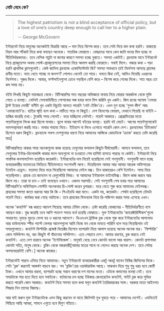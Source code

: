 ### নোট নেবে কে?

---

> The highest patriotism is not a blind acceptance of official policy, but a love of one’s country deep enough to call her to a higher plain.
>
> -- George McGovern

ইন্টারনেট নিয়ে মানুষের অনেকটাই বিভ্রান্তি আছে – দাম নিয়ে বিশেষ করে। তবে সেটা নিয়ে কম কথা হয়নি। হাজারো নিয়ম আর শর্টকাট নিয়ে কথা বলছেন অনেকে। শতাধিক ফোরামে। বোদ্ধাদের সাথে কেন জানি মনের মিল হচ্ছে না নীতিনির্ধারকদের। তবে বেসিক গল্পটা না জানার কারণে সমস্যা হচ্ছে বুঝতে। সমস্যা একটাই। ব্রডব্যান্ড মানে ইন্টারনেট নিয়ে গ্র্যাজুয়েশন অথবা পোস্ট-গ্র্যাজুয়েশনের সমস্যা নিয়ে আলাপ করছি ফোরামে। সবাই মিলে। মজার কথা – পড়া হয়নি প্রাথমিক ক্লাসগুলোই। কেউ জানিনা ব্রডব্যান্ড একোসিস্টেমটা কি? সমস্যা সমাধানে তাই নির্দেশনা আসছে ফ্রান্সের রানীর মতো। ভাত খেতে পাচ্ছে না জনগণ? পোলাও খেলেই তো পারে। বলতে দ্বিধা নেই, আমিও দিয়েছি এধরনের নির্দেশনা। শুরুর দিকে। আবার, ফল্টলাইনগুলো চোখে পড়ছিল বেশি করে – বিশেষ করে শেষের দিকে। সাত বছর তো কম সময় নয়।

বইটা লিখছি কিছুটা দায়বদ্ধতা থেকে। বিটিআরসির সাত বছরের অভিজ্ঞতা মাথায় নিয়ে ঘোরার অন্তর্জালা থেকে মুক্তি পেতে এ ব্যবস্থা। নোটবই সেনাবাহিনীতে পোশাকের অঙ্গ হবার ফলে মিস করিনি খুব একটা। জিম রনের অমোঘ ‘নেভার ট্রাস্ট ইয়োর মেমরী’ বাণীটা খুব একটা বিচ্যুতি আনতে পারেনি ‘নোট টেকিং’য়ে। এখন যুগ হচ্ছে ‘গুগল কীপ’ আর ‘এভারনোটে’র। হাতির স্মৃতি বলে কথা – মাটিতে পড়ে না কিছুই। দেশ বিদেশের ফোরাম, যেখানে গিয়েছি বা যাইনি – হাজির করেছি তথ্য। টুকেছি সময় পেলেই। ভরে যাচ্ছিলো নোটবই। পয়েন্ট আকারে। প্রোগ্রামিংয়ের মতো পয়েন্টারগুলো লিংক করা ছিলো মাথায়। ভুলে যাবার আগেই বইয়ের ব্যবস্থা। ছয়টা বই মোটে। আগের পয়েন্টগুলোকেই ভাবসম্প্রসারণ করছি মাত্র। মাথার সাহায্য নিয়ে। ইতিহাস না লিখে এগোতে পারেনি কোন দেশ। ব্রডব্যান্ডের ‘চিটকোড’ হিসেবে ধরুন কিছুটা। ব্রডব্যান্ডে সফল দেশগুলোর ধারণা নিয়ে আমাদের আঙ্গিকে কোডটাকে ‘ক্র্যাক’ করতে চেষ্টা করেছি মাত্র\|

বিটিআরসিতে থাকার সময় অনেকগুলো কাজ হয়েছে যেগুলোর ফলাফল কিছুটা দীর্ঘমেয়াদী। আসবে ফলাফল, তবে সেগুলোর ইন্টার-ডিপেন্ডেন্সি থাকার ফলে অন্যগুলো না হওয়াতে শেষ হাসিটা হাসতে পারছে না কেউই। ইন্টারনেট নিয়ে পাবলিক কনসালটেশন হয়েছিল কয়েকটা। ইন্টারনেটের দাম নিয়েই হয়েছিলো সেই গনশুনানী। গনশুনানী মানে হচ্ছে ব্যবহারকারীর মতামতের ভিত্তিতে নীতিমালাতে সংশোধনী আনা। দিয়েছিলাম আমার আর আমার আরেক অফিসারের ইমেইল এড্রেস। মতামত দিয়ে ভরে গিয়েছিলো আমাদের মেইল বক্স। তিন হাজারেরও বেশি ইমেইল। সময় নিয়ে পড়েছিলাম। গ্রাহক তো জানবেন না রেগুলেটরি বিষয়। বা আমাদের ইন্টারনাল ডাইনামিক্স। কিসে কাজ করবে আর কিসে নয়। তারা যা চান – তাই বলেছেন ওখানে। একদম সরাসরি। সেই গনশুনানী শেষ হবার পরে আমাদের বিটিআরসি’র অফিসিয়াল পোস্টটা অনেকবার রি-পোস্ট করেন ব্লগাররা। ভরে যেতে শুরু করে আমাদের মেইলবক্স। গ্রাহকের সমস্যা কতো ধরনের আর কি কি – পিএইচডি করা যাবে। একটা নয়, কয়েকটা। শেষটা হয়েছিলো চৌদ্দটা পয়েন্ট নিয়ে। কার্যকর করা গেছে নয়টাকে। তবে গ্রাহকের ফিডব্যাক নিয়ে রি-পজিশন করার সময় এসেছে এখন।

অনেক 'কনটেন্ট' বন্ধ করতে আদেশ গিয়েছে আমার টেবিল থেকে। চেষ্টা করেছি বোঝানোর - নীতিনির্ধারণীতে বসে আছেন যারা। যুদ্ধ করেছি তবে আশি শতাংশ সময়ে ব্যর্থ হয়েছি বোঝাতে। মুক্ত ইন্টারনেটের 'ক্যারেক্টারিস্টিকস'গুলো সাধারণত: দুমড়ে মুচড়ে ফেলা হয় ও ধরনের আদেশে। ডিএনএস ট্রাফিক ব্লক থেকে শুরু করে ইন্টারনেটের আপলোড আর ডাউনলোড স্পীড পাল্টে ফেলার আদেশগুলো আমি নিজে মন থেকে মানতে পারিনি বলে সরে গিয়েছিলাম ওই সময়গুলোতে। কনটেন্ট ফিল্টারিং প্রজেক্ট ডিরেক্টর হিসেবে ব্যাপারটা  নিয়ে আলাপ হয়েছে অনেক অনেক বার। 'ফিল্টারিং' কোন সলিউশন নয়, বরং কিছুটা গাঁ বাঁচানোর সলিউশন। এতে পেছাবে দেশ। আমার ধারণায়, ব্লক করতে নেই কনটেন্ট। এতে দেশ হারাবে অনেক 'ইন্টেলিজেন্স'। মানুষই বেছে নেবে কোনটা ভালো আর খারাপ। কোনটা প্রপাগান্ডা কোনটা সত্যি, মানুষ বোঝে। ব্লকিং থেকে নজরদারী\[আমার মতের সাথে না গেলেও করছে অনেক দেশ। তবে সেটার অপব্যবহারটাই বেশি।\] অনেক কাজের।

ইন্টারনেটই পারবে এগিয়ে নিতে আমাদের। নতুন ইন্টারনেট ব্যবহারকারীরা একটু আধটু যাবেন নিষিদ্ধ জিনিসের দিকে। সেটা 'ব্লক' করলেই আকর্ষণ বাড়বে বরং। সব 'ব্লকিং'য়ের ওয়ার্কারাউন্ড আছে। মাঝখান দিয়ে শুধু শুধু খরচ হবে কোটি টাকা। এখানে আমার ধারনা, ব্যাপারটা হচ্ছে সন্তান ধারণের দশ মাসের মতো। এটাকে কমানোর ব্যবস্থা নেই। তবে সময়টাকে পার হতে দিতে হবে সবাইকে।  বর্তমানের চল হচ্ছে ইউজার জেনারেটেড কনটেন্ট, সাইট ব্লক করে সুবিধা করতে পারেনি কোন সরকার। কনটেন্ট নিয়ে সমস্যা হলে কথা বলুন কনটেন্ট তৈরিকারকের সঙ্গে। দরকার মতো আইনগত সিদ্ধান্ত নিন তাদের বিরুদ্ধে। 

আর যাই করুন মুক্ত ইন্টারনেটকে এমন কিছু করবেন না যাতে জিনিসটা মুখ থুবড়ে পড়ে - আমাদের দেশেই। এমনিতেই পিছিয়ে আছি আমরা, সামনে এগুতে হবে দ্বিগুণ গতিতে। 

